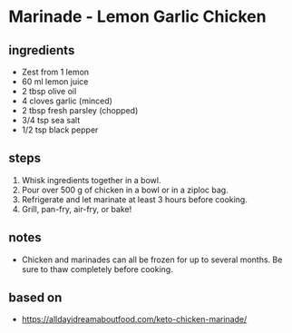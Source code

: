 # Marinade - Lemon Garlic Chicken

## ingredients

- Zest from 1 lemon
- 60 ml lemon juice
- 2 tbsp olive oil
- 4 cloves garlic (minced)
- 2 tbsp fresh parsley (chopped)
- 3/4 tsp sea salt
- 1/2 tsp black pepper

## steps

1. Whisk ingredients together in a bowl.
2. Pour over  500 g of chicken in a bowl or in a ziploc bag.
3. Refrigerate and let marinate at least 3 hours before cooking.
4. Grill, pan-fry, air-fry, or bake!

## notes

- Chicken and marinades can all be frozen for up to several months. Be sure to thaw completely before cooking.

## based on

- https://alldayidreamaboutfood.com/keto-chicken-marinade/

